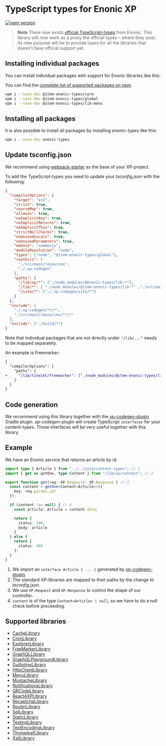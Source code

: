 # TypeScript types for Enonic XP

[![npm version](https://badge.fury.io/js/enonic-types.svg)](https://badge.fury.io/js/enonic-types)

> **Note** There now exists [official TypeScript-types](https://www.npmjs.com/org/enonic-types) from Enonic.
> This library will now work as a proxy the official types – where they exist. Its new purpose will be to provide types 
> for all the libraries that doesn't have official support yet.

## Installing individual packages

You can install individual packages with support for Enonic libraries like this:

You can find the [complete list of supported packages on npm](https://www.npmjs.com/org/item-enonic-types).

```bash
npm i --save-dev @item-enonic-types/core
npm i --save-dev @item-enonic-types/global
npm i --save-dev @item-enonic-types/lib-menu
```

## Installing all packages

It is also possible to install all packages by installing  *enonic-types* like this:

```bash
npm i --save-dev enonic-types
```

## Update tsconfig.json

We recommend using [webpack-starter](https://github.com/enonic/starter-webpack) as the base of your XP-project.

To add the TypeScript-types you need to update your *tsconfig.json* with the following:

```json
{
  "compilerOptions": {
    "target": "es5",
    "strict": true,
    "sourceMap": true,
    "allowJs": true,
    "noImplicitAny": true,
    "noImplicitReturns": true,
    "noImplicitThis": true,
    "strictNullChecks": true,
    "noUnusedLocals": true,
    "noUnusedParameters": true,
    "module": "commonjs",
    "moduleResolution": "node",
    "types": ["node", "@item-enonic-types/global"],
    "rootDirs": [
      "./src/main/resources",
      "./.xp-codegen"
    ],
    "paths": {
      "/lib/xp/*": ["./node_modules/@enonic-types/lib-*"],
      "/lib/*": [ "./node_modules/@item-enonic-types/lib-*" ,"./src/main/resources/lib/*"],
      "/site/*": ["./.xp-codegen/site/*"]
    }
  },
  "include": [
    "./.xp-codegen/**/*",
    "./src/main/resources/**/*"
  ],
  "exclude": ["./build/*"]
}
```

Note that individual packages that are not directly under `"/lib/..."` needs to be mapped separately.

An example is Freemarker:

```diff
{
  "compilerOptions": {
    "paths": {
+     "/lib/tineikt/freemarker": ["./node_modules/@item-enonic-types/lib-freemarker"]
    }
  }
}
```

## Code generation

We recommend using this library together with the [xp-codegen-plugin](https://github.com/ItemConsulting/xp-codegen-plugin) Gradle plugin. *xp-codegen-plugin* will create TypeScript `interfaces` for your content-types. Those interfaces will be very useful together with this library.

## Example

We have an Enonic service that returns an article by id.

```typescript
import type { Article } from "../../site/content-types"; // 1
import { get as getOne, type Content } from "/lib/xp/content"; // 2

export function get(req: XP.Request): XP.Response { // 3
  const content = getOne<Content<Article>>({ 
    key: req.params.id!
  });

  if (content !== null) { // 4
    const article: Article = content.data;

    return {
      status: 200,
      body: article
    }
  } else {
    return { 
      status: 404
    };
  }
}
```

 1. We import an `interface Article { ... }` generated by [xp-codegen-plugin](https://github.com/ItemConsulting/xp-codegen-plugin).
 2. The standard XP-libraries are mapped to their paths by the change to *tsconfig.json*.
 3. We use `XP.Request` and `XP.Response` to control the shape of our controller.
 4. `content` is of the type `Content<Article> | null`, so we have to do a null check before proceeding.
 
## Supported libraries

 * [CacheLibrary](./packages/cache)
 * [CronLibrary](./packages/cron)
 * [ExplorerLibrary](./packages/explorer)
 * [FreeMarkerLibrary](./packages/freemarker)
 * [GraphQLLibrary](./packages/graphql)
 * [GraphQLPlaygroundLibrary](./packages/graphql-playground)
 * [GuillotineLibrary](./packages/guillotine)
 * [HttpClientLibrary](./packages/http-client)
 * [MenuLibrary](./packages/menu)
 * [MustacheLibrary](./packages/mustache)
 * [NotificationsLibrary](./packages/notifications)
 * [QRCodeLibrary](./packages/qrcode)
 * [React4XPLibrary](./packages/react4xp)
 * [RecaptchaLibrary](./packages/recaptcha)
 * [RouterLibrary](./packages/router) 
 * [SqlLibrary](./packages/sql) 
 * [StaticLibrary](./packages/static) 
 * [TestingLibrary](./packages/testing)
 * [TextEncodingLibrary](./packages/text-encoding)
 * [ThymeleafLibrary](./packages/thymeleaf)
 * [XsltLibrary](./packages/xslt)